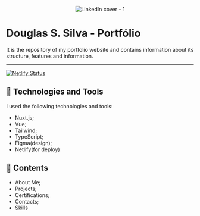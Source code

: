 <div align="center">

![LinkedIn cover - 1](https://github.com/DevdouglasGfs/portfolio-public/assets/105404079/615ccc98-83c6-4f36-8581-325d7e0593ac)

</div>

# Douglas S. Silva - Portfólio
It is the repository of my portfolio website and contains information about its structure, features and information.
<hr/>

[![Netlify Status](https://api.netlify.com/api/v1/badges/b55ca4e7-5a23-4911-b116-54b37689e68a/deploy-status)](https://devdouglassilva.xyz)


## 🚀 Technologies and Tools
I used the following technologies and tools:
- Nuxt.js;
- Vue;
- Tailwind;
- TypeScript;
- Figma(design);
- Netlify(for deploy)


## 🔖 Contents
- About Me;
- Projects;
- Certifications;
- Contacts;
- Skills
